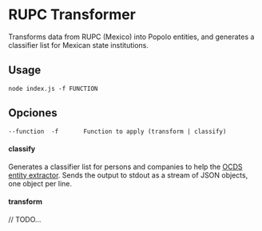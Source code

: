 # RUPC Transformer

Transforms data from RUPC (Mexico) into Popolo entities, and generates a classifier list for Mexican state institutions.

## Usage

    node index.js -f FUNCTION

## Opciones

    --function  -f       Function to apply (transform | classify)

#### classify

Generates a classifier list for persons and companies to help the [OCDS entity extractor](http://gitlab.rindecuentas.org/equipo-qqw/ocds-entity-extract/). Sends the output to stdout as a stream of JSON objects, one object per line.

#### transform

// TODO...
